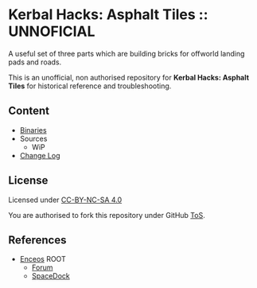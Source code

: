 # Kerbal Hacks: Asphalt Tiles :: UNNOFICIAL

A useful set of three parts which are building bricks for offworld landing pads and roads.

This is an unofficial, non authorised repository for **Kerbal Hacks: Asphalt Tiles** for historical reference and troubleshooting.


## Content
* [Binaries](https://github.com/net-lisias-ksph/KerbalHacks-AsphaltTiles/tree/Archive)
* Sources
	+ WiP
* [Change Log](./CHANGE_LOG.md)


## License

Licensed under [CC-BY-NC-SA 4.0](https://creativecommons.org/licenses/by-nc-sa/4.0/)

You are authorised to fork this repository under GitHub [ToS](https://help.github.com/articles/github-terms-of-service/).


## References

* [Enceos](https://forum.kerbalspaceprogram.com/index.php?/profile/110725-enceos/) ROOT
    + [Forum](https://forum.kerbalspaceprogram.com/index.php?/topic/134889-*/)
    + [SpaceDock](https://spacedock.info/mod/445/Asphalt%20Tiles)
